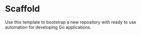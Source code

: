 # Scaffold

Use this template to bootstrap a new repository with ready to use automation for developing Go applications.